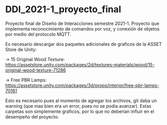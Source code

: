 # DDI_2021-1_proyecto_final
Proyecto final de Diseño de Interacciones semestre 2021-1. Proyecto que implementa reconocimiento de comandos por voz, y conexión de objetos por medio del protocolo MQTT.

Es necesario descargar dos paquetes adicionales de graficos de la ASSET Store de Unity:

-> 15 Original Wood Texture: https://assetstore.unity.com/packages/2d/textures-materials/wood/15-original-wood-texture-71286

-> Free PBR Lamps: https://assetstore.unity.com/packages/3d/props/interior/free-pbr-lamps-70181

Esto es necesario pues al momento de agregar los archivos, git daba un warning (que mas bien era un error, pues no se podia avanzar). Estas carpetas son simplemente graficos, por lo que no deberian influir en el desempeño del proyecto.

